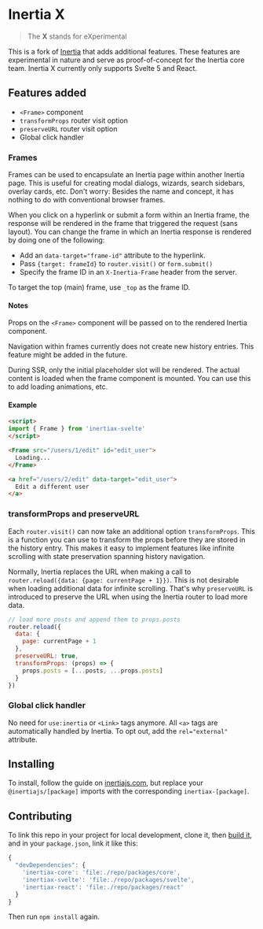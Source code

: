 # Inertia X

> The **X** stands for eXperimental

This is a fork of [Inertia](https://github.com/inertiajs/inertia) that adds additional features. These features are experimental in nature and serve as proof-of-concept for the Inertia core team. Inertia X currently only supports Svelte 5 and React.

## Features added

- `<Frame>` component
- `transformProps` router visit option
- `preserveURL` router visit option
- Global click handler

### Frames

Frames can be used to encapsulate an Inertia page within another Inertia page. This is useful for creating modal dialogs, wizards, search sidebars, overlay cards, etc. Don't worry: Besides the name and concept, it has nothing to do with conventional browser frames.

When you click on a hyperlink or submit a form within an Inertia frame, the response will be rendered in the frame that triggered the request (sans layout). You can change the frame in which an Inertia response is rendered by doing one of the following:

- Add an `data-target="frame-id"` attribute to the hyperlink.
- Pass `{target: frameId}` to `router.visit()` or `form.submit()`
- Specify the frame ID in an `X-Inertia-Frame` header from the server.

To target the top (main) frame, use `_top` as the frame ID.

#### Notes

Props on the `<Frame>` component will be passed on to the rendered Inertia component.

Navigation within frames currently does not create new history entries. This feature might be added in the future.

During SSR, only the initial placeholder slot will be rendered. The actual content is loaded when the frame component is mounted. You can use this to add loading animations, etc.

#### Example

```html
<script>
import { Frame } from 'inertiax-svelte'
</script>

<Frame src="/users/1/edit" id="edit_user">
  Loading...
</Frame>

<a href="/users/2/edit" data-target="edit_user">
  Edit a different user
</a>
```

### transformProps and preserveURL

Each `router.visit()` can now take an additional option `transformProps`. This is a function you can use to transform the props before they are stored in the history entry. This makes it easy to implement features like infinite scrolling with state preservation spanning history navigation.

Normally, Inertia replaces the URL when making a call to `router.reload({data: {page: currentPage + 1}})`. This is not desirable when loading additional data for infinite scrolling. That's why `preserveURL` is introduced to preserve the URL when using the Inertia router to load more data.

```js
// load more posts and append them to props.posts
router.reload({
  data: {
    page: currentPage + 1
  },
  preserveURL: true,
  transformProps: (props) => {
    props.posts = [...posts, ...props.posts]
  }
})
```



### Global click handler

No need for `use:inertia` or `<Link>` tags anymore. All `<a>` tags are automatically handled by Inertia. To opt out, add the `rel="external"` attribute.

## Installing

To install, follow the guide on [inertiajs.com](https://inertiajs.com), but replace your `@inertiajs/[package]` imports with the corresponding `inertiax-[package]`.

## Contributing

To link this repo in your project for local development, clone it, then [build it](https://github.com/inertiajs/inertia/blob/master/.github/CONTRIBUTING.md#packages), and in your `package.json`, link it like this:

```js
{
  "devDependencies": {
    'inertiax-core': 'file:./repo/packages/core',
    'inertiax-svelte': 'file:./repo/packages/svelte',
    'inertiax-react': 'file:./repo/packages/react'
  }
}
```

Then run `npm install` again.

